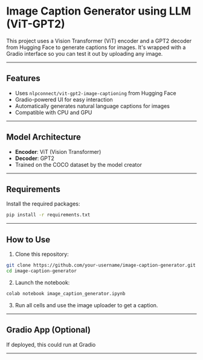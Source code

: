 # Image Caption Generator using LLM (ViT-GPT2)

This project uses a Vision Transformer (ViT) encoder and a GPT2 decoder from Hugging Face to generate captions for images. It's wrapped with a Gradio interface so you can test it out by uploading any image.

---

## Features

- Uses `nlpconnect/vit-gpt2-image-captioning` from Hugging Face
- Gradio-powered UI for easy interaction
- Automatically generates natural language captions for images
- Compatible with CPU and GPU

---

## Model Architecture

- **Encoder**: ViT (Vision Transformer)
- **Decoder**: GPT2
- Trained on the COCO dataset by the model creator

---

## Requirements

Install the required packages:

```bash
pip install -r requirements.txt
```

---

## How to Use

1. Clone this repository:
```bash
git clone https://github.com/your-username/image-caption-generator.git
cd image-caption-generator
```

2. Launch the notebook:
```bash
colab notebook image_caption_generator.ipynb
```

3. Run all cells and use the image uploader to get a caption.

---

## Gradio App (Optional)

If deployed, this could run at Gradio

---


